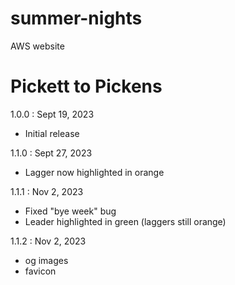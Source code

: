 # summer-nights
AWS website

# Pickett to Pickens
1.0.0 : Sept 19, 2023
- Initial release

1.1.0 : Sept 27, 2023
- Lagger now highlighted in orange

1.1.1 : Nov 2, 2023
- Fixed "bye week" bug
- Leader highlighted in green (laggers still orange)

1.1.2 : Nov 2, 2023
- og images
- favicon
